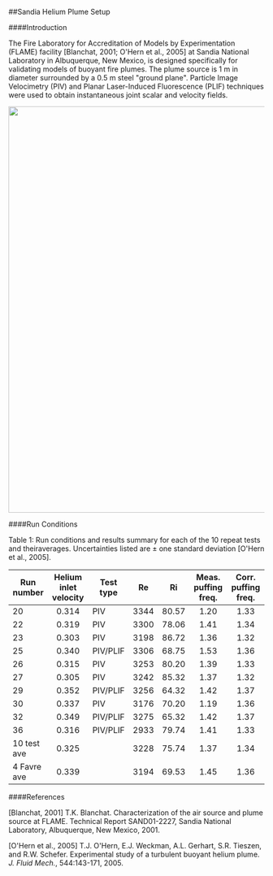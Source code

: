 ##Sandia Helium Plume Setup

####Introduction

The Fire Laboratory for Accreditation of Models by Experimentation (FLAME) facility [Blanchat, 2001; O'Hern et al., 2005] at Sandia National Laboratory in Albuquerque, New Mexico, is designed specifically for validating models of buoyant fire plumes. The plume source is 1 m in diameter surrounded by a 0.5 m steel "ground plane". Particle Image Velocimetry (PIV) and Planar Laser-Induced Fluorescence (PLIF) techniques were used to obtain instantaneous joint scalar and velocity fields.

<img src="https://github.com/MaCFP/macfp-db/blob/master/Buoyant_Plumes/Sandia_Helium_Plume/Documentation/Sandia_FLAME_facility.png" width="800">

####Run Conditions

Table 1: Run conditions and results summary for each of the 10 repeat tests and theiraverages. Uncertainties listed are ± one standard deviation [O'Hern et al., 2005].

| Run number | Helium inlet velocity | Test type | Re    | Ri    | Meas. puffing freq. | Corr. puffing freq. |
| ---------- |:---------------------:| --------- |:-----:|:-----:|:-------------------:|:-------------------:|
| 20         | 0.314                 | PIV       | 3344  | 80.57 | 1.20                | 1.33                |
| 22         | 0.319                 | PIV       | 3300  | 78.06 | 1.41                | 1.34                |
| 23         | 0.303                 | PIV       | 3198  | 86.72 | 1.36                | 1.32                |
| 25         | 0.340                 | PIV/PLIF  | 3306  | 68.75 | 1.53                | 1.36                |
| 26         | 0.315                 | PIV       | 3253  | 80.20 | 1.39                | 1.33                |
| 27         | 0.305                 | PIV       | 3242  | 85.32 | 1.37                | 1.32                |
| 29         | 0.352                 | PIV/PLIF  | 3256  | 64.32 | 1.42                | 1.37                |
| 30         | 0.337                 | PIV       | 3176  | 70.20 | 1.19                | 1.36                |
| 32         | 0.349                 | PIV/PLIF  | 3275  | 65.32 | 1.42                | 1.37                |
| 36         | 0.316                 | PIV/PLIF  | 2933  | 79.74 | 1.41                | 1.33                |
| 10 test ave | 0.325                |           | 3228  | 75.74 | 1.37                | 1.34                |
| 4 Favre ave | 0.339                |           | 3194  | 69.53 | 1.45                | 1.36                |


####References

[Blanchat, 2001] T.K. Blanchat. Characterization of the air source and plume source at FLAME.  Technical Report SAND01-2227, Sandia National Laboratory, Albuquerque, New Mexico, 2001.

[O'Hern et al., 2005] T.J. O'Hern, E.J. Weckman, A.L. Gerhart, S.R. Tieszen, and R.W. Schefer.  Experimental study of a turbulent buoyant helium plume. _J. Fluid Mech._, 544:143-171, 2005.
